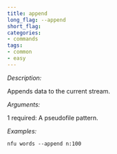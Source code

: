 ```yaml
---
title: append
long_flag: --append
short_flag:
categories:
- commands
tags:
- common
- easy
---
```


*Description:*

Appends data to the current stream.

*Arguments:*

1 required: A pseudofile pattern.

*Examples:*

```
nfu words --append n:100
```
